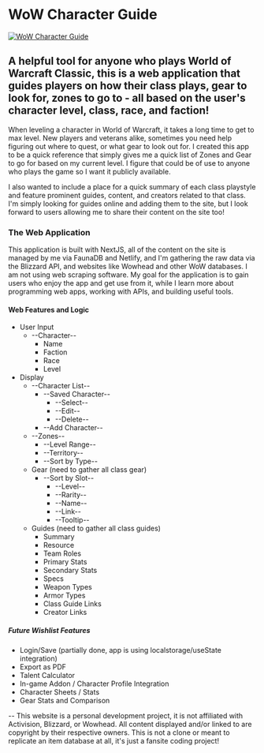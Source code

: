 # WoW Character Guide

[![WoW Character Guide](https://res.cloudinary.com/david-torres-design/image/upload/w_1676,h_1036,c_fill/v1619421531/wow-character-guide/gitrepo_niopos.jpg)](https://wow-character-guide.netlify.app/)

## A helpful tool for anyone who plays World of Warcraft Classic, this is a web application that guides players on how their class plays, gear to look for, zones to go to - all based on the user's character level, class, race, and faction!

When leveling a character in World of Warcraft, it takes a long time to get to max level. New players and veterans alike, sometimes you need help figuring out where to quest, or what gear to look out for. I created this app to be a quick reference that simply gives me a quick list of Zones and Gear to go for based on my current level. I figure that could be of use to anyone who plays the game so I want it publicly available.

I also wanted to include a place for a quick summary of each class playstyle and feature prominent guides, content, and creators related to that class. I'm simply looking for guides online and adding them to the site, but I look forward to users allowing me to share their content on the site too!

### The Web Application

This application is built with NextJS, all of the content on the site is managed by me via FaunaDB and Netlify, and I'm gathering the raw data via the Blizzard API, and websites like Wowhead and other WoW databases. I am not using web scraping software. My goal for the application is to gain users who enjoy the app and get use from it, while I learn more about programming web apps, working with APIs, and building useful tools.

#### Web Features and Logic

- User Input
  - --Character--
    - Name
    - Faction
    - Race
    - Level
- Display
  - --Character List--
    - --Saved Character--
      - --Select--
      - --Edit--
      - --Delete--
    - --Add Character--
  - --Zones--
    - --Level Range--
    - --Territory--
    - --Sort by Type--
  - Gear (need to gather all class gear)
    - --Sort by Slot--
      - --Level--
      - --Rarity--
      - --Name--
      - --Link--
      - --Tooltip--
  - Guides (need to gather all class guides)
    - Summary
    - Resource
    - Team Roles
    - Primary Stats
    - Secondary Stats
    - Specs
    - Weapon Types
    - Armor Types
    - Class Guide Links
    - Creator Links

##### Future Wishlist Features

- Login/Save (partially done, app is using localstorage/useState integration)
- Export as PDF
- Talent Calculator
- In-game Addon / Character Profile Integration
- Character Sheets / Stats
- Gear Stats and Comparison

--
This website is a personal development project, it is not affiliated with Activision, Blizzard, or Wowhead. All content displayed and/or linked to are copyright by their respective owners. This is not a clone or meant to replicate an item database at all, it's just a fansite coding project!
